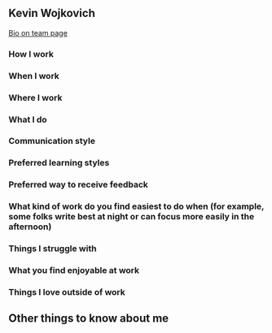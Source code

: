 ## Kevin Wojkovich

[Bio on team page](../../../../../../../content/team/index.md#kevin-wojkovich)

### How I work

### When I work

### Where I work

### What I do

### Communication style

### Preferred learning styles

### Preferred way to receive feedback

### What kind of work do you find easiest to do when (for example, some folks write best at night or can focus more easily in the afternoon)

### Things I struggle with

### What you find enjoyable at work

### Things I love outside of work

## Other things to know about me
